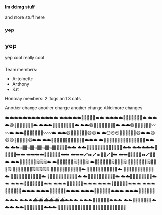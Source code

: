 #### Im doimg stuff
and more
stuff here
### yep
## yep
yep cool
really cool
###
Team members:
* Antoinette
* Anthony
* Kat

Honoray members:
2 dogs and 3 cats

Another change another change another change 
ANd more changes

⁣☁️☁️☁️☁️☁️☁️☁️☁️☁️☁️☁️☁️
☁️☁️☁️☁️☁️🙂🔨🙂🔨🙂☁️☁️
☁️☁️☁️☁️🙂🙂🙂🔨🙂🔨🙂☁️
☁️☁️☁️😆🙂🙂🙂🙂🙂🙂🙂☁️
☁️☁️☁️🙂🙂🙂🙂🙂🙂🙂🙂☁️
☁️☁️😄🙂🙂🙂🙂🙂🙂🙂🙂☁️
☁️☁️😄🏐🙂🙂🏐🙂🙂〰️〰️☁️
☁️☁️🏐🌑🏐🏐🌑🏐🙂〰️〰️☁️
☁️☁️😄🏐🙂🙂🏐🙂🙂😄😄☁️
☁️😶😶😶🙂🙂🙂🙂🙂🙂😄☁️
☁️😄😄😄🙂🙂🙂🙂🙂😄☁️☁️
☁️☁️👊🏼👊🏼👊🏼👊🏼👊🏼🙂🙂☁️☁️☁️
☁️👊🏼👊🏼👊🏼👊🏼👊🏼👈🏾👊🏼🙂☁️☁️☁️
☁️☁️👈🏾👈🏾👈🏾👈🏾👈🏾👊🏼🙂🙂☁️☁️
☁️☁️👊🏼👊🏼👊🏼👊🏼👊🏼🙂🙂🙂☁️☁️
☁️☁️☁️☁️☁️🙂😆😆😄🙂☁️☁️
☁️☁️☁️☁️🙂🙂📁📁📁📁☁️☁️
☁️☁️☁️🖊✒️🖊✒️📁📁🖊📃☁️
☁️☁️📃📃📃📃📃✒️🖊📃📃☁️
☁️☁️📃📃📃📃📃📃🗒🗒🗒☁️
☁️📃📃⁣📃📃📃📃🗒📃📃📃🗒
☁️📃📃📃📃📃📃🗒📃📃📃🗒
📃📃📃📃📃📃📃🗒📃📃📃🗒
📃📃📃📃📃📃📃🗒🗒🗒🗒🗒
📃📃📃📃📃📃📃📃🙂🙂🙂☁️
📃📃📃📃📃📃📃📃🙂🙂🙂☁️
📃📃📃📃📃📃📃📃🙂🙂🙂☁️
👖👖👖👖👖👖👖🙂🙂🙂🙂☁️
👖👖👖👖👖👖🙂🙂🙂🙂👖☁️
☁️👖👖👖👖🙂🙂🙂🙂👖👖☁️
☁️☁️👖👖👖🙂🙂🙂👖👖☁️☁️
☁️☁️☁️👖👖🙂🙂🙂👖👖☁️☁️
☁️☁️☁️👖👖👖👖👖👖☁️☁️☁️
☁️☁️☁️👖👖👖👖👖👖☁️☁️☁️
☁️☁️☁️👖👖👖👖👖👖☁️☁️☁️
☁️☁️☁️👖👖👖👖👖👖☁️☁️☁️
☁️☁️☁️👖👖👖👖👖👖☁️☁️☁️
☁️☁️☁️👖👖👖👖👖👖☁️☁️☁️
☁️☁️☁️⛴⛴⛴⛴⛴⛴☁️☁️☁️
☁️☁️☁️👞👞👞👞👞👞☁️☁️☁️
☁️☁️👞👞👞👞👞👞👞☁️☁️☁️
☁️☁️👞👞👞👞👞👞👞☁️☁️☁️
🤢🤢🤢🤢🤢🤢🤢🤢🤢🤢🤢🤢
🤢🤢🤢🤢🤢🤢🤢🤢🤢🤢🤢🤢
